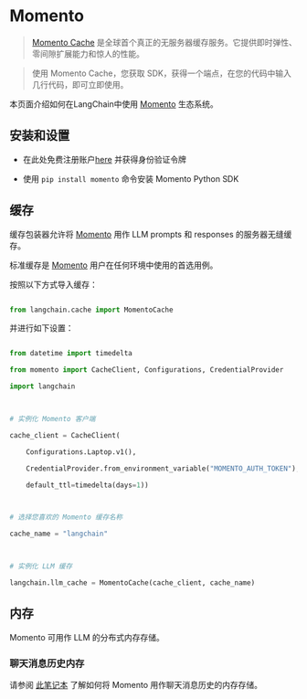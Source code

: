 # Momento



>[Momento Cache](https://docs.momentohq.com/) 是全球首个真正的无服务器缓存服务。它提供即时弹性、零间隙扩展能力和惊人的性能。

> 使用 Momento Cache，您获取 SDK，获得一个端点，在您的代码中输入几行代码，即可立即使用。





本页面介绍如何在LangChain中使用 [Momento](https://gomomento.com) 生态系统。



## 安装和设置



- 在此处免费注册账户[here](https://docs.momentohq.com/getting-started) 并获得身份验证令牌

- 使用 `pip install momento` 命令安装 Momento Python SDK





## 缓存



缓存包装器允许将 [Momento](https://gomomento.com) 用作 LLM prompts 和 responses 的服务器无缝缓存。





标准缓存是 [Momento](https://gomomento.com) 用户在任何环境中使用的首选用例。



按照以下方式导入缓存：



```python

from langchain.cache import MomentoCache

```



并进行如下设置：



```python

from datetime import timedelta

from momento import CacheClient, Configurations, CredentialProvider

import langchain



# 实例化 Momento 客户端

cache_client = CacheClient(

    Configurations.Laptop.v1(),

    CredentialProvider.from_environment_variable("MOMENTO_AUTH_TOKEN"),

    default_ttl=timedelta(days=1))



# 选择您喜欢的 Momento 缓存名称

cache_name = "langchain"



# 实例化 LLM 缓存

langchain.llm_cache = MomentoCache(cache_client, cache_name)

```



## 内存



Momento 可用作 LLM 的分布式内存存储。



### 聊天消息历史内存



请参阅 [此笔记本](../modules/memory/examples/momento_chat_message_history.ipynb) 了解如何将 Momento 用作聊天消息历史的内存存储。

